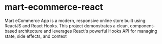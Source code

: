 # mart-ecommerce-react
Mart eCommerce App is a modern, responsive online store built using ReactJS and React Hooks. This project demonstrates a clean, component-based architecture and leverages React's powerful Hooks API for managing state, side effects, and context
